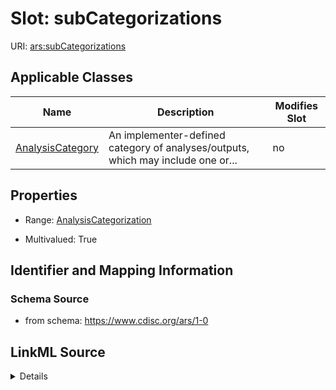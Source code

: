 # Slot: subCategorizations

URI: [ars:subCategorizations](https://www.cdisc.org/ars/1-0subCategorizations)



<!-- no inheritance hierarchy -->




## Applicable Classes

| Name | Description | Modifies Slot |
| --- | --- | --- |
[AnalysisCategory](AnalysisCategory.md) | An implementer-defined category of analyses/outputs, which may include one or... |  no  |







## Properties

* Range: [AnalysisCategorization](AnalysisCategorization.md)

* Multivalued: True





## Identifier and Mapping Information







### Schema Source


* from schema: https://www.cdisc.org/ars/1-0




## LinkML Source

<details>
```yaml
name: subCategorizations
from_schema: https://www.cdisc.org/ars/1-0
rank: 1000
multivalued: true
alias: subCategorizations
domain_of:
- AnalysisCategory
range: AnalysisCategorization
inlined: true
inlined_as_list: true

```
</details>